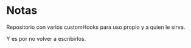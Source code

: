 # Notas

Repositorio con varios customHooks para uso propio y a quien le sirva.

Y es por no volver a escribirlos. 